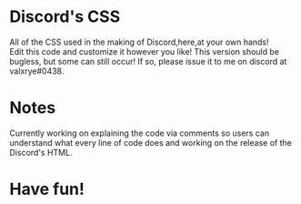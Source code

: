 # Discord's CSS 
 
All of the CSS used in the making of Discord,here,at your own hands! <br>
Edit this code and customize it however you like!
This version should be bugless, but some can still occur! If so, please issue it to me on discord at valxrye#0438.

# Notes
 Currently working on explaining the code via comments so users can understand what every line of code does and working on the release of the Discord's HTML.
# Have fun!
